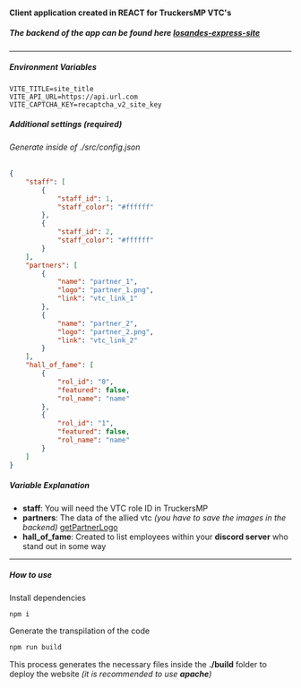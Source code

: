 #### Client application created in REACT for TruckersMP VTC's

##### The backend of the app can be found here [losandes-express-site](https://github.com/CoffeSiberian/losandes-express-site "losandes-express-site")

---

##### Environment Variables

```
VITE_TITLE=site_title
VITE_API_URL=https://api.url.com
VITE_CAPTCHA_KEY=recaptcha_v2_site_key
```

##### Additional settings _(required)_

###### Generate inside of ./src/config.json

```json
{
    "staff": [
        {
            "staff_id": 1,
            "staff_color": "#ffffff"
        },
        {
            "staff_id": 2,
            "staff_color": "#ffffff"
        }
    ],
    "partners": [
        {
            "name": "partner_1",
            "logo": "partner_1.png",
            "link": "vtc_link_1"
        },
        {
            "name": "partner_2",
            "logo": "partner_2.png",
            "link": "vtc_link_2"
        }
    ],
    "hall_of_fame": [
        {
            "rol_id": "0",
            "featured": false,
            "rol_name": "name"
        },
        {
            "rol_id": "1",
            "featured": false,
            "rol_name": "name"
        }
    ]
}
```

##### Variable Explanation

-   **staff**: You will need the VTC role ID in TruckersMP
-   **partners**: The data of the allied vtc _(you have to save the images in the backend)_ [getPartnerLogo](https://github.com/CoffeSiberian/losandes-express-site/blob/main/routes/getPartnerLogo.ts "getPartnerLogo")
-   **hall_of_fame**: Created to list employees within your **discord server** who stand out in some way

---

##### How to use

Install dependencies

```bash
npm i
```

Generate the transpilation of the code

```bash
npm run build
```

This process generates the necessary files inside the **./build** folder to deploy the website _(it is recommended to use **apache**)_
